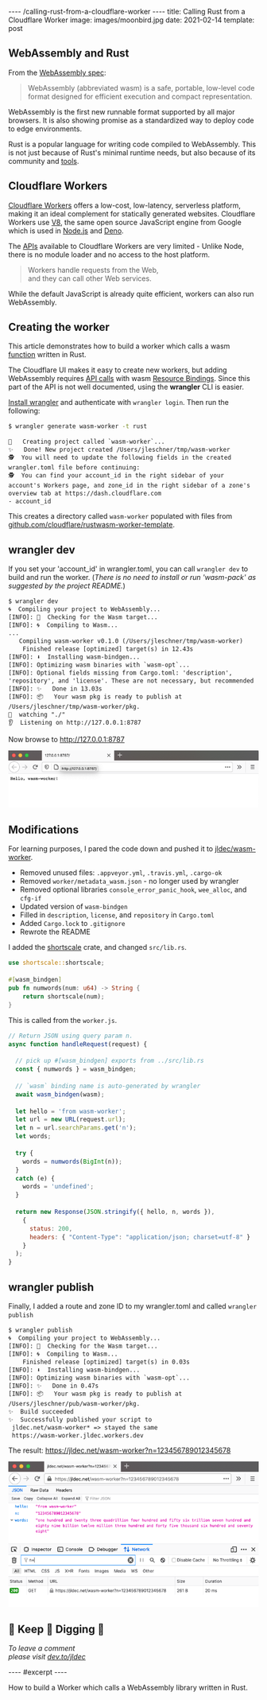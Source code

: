 ---- /calling-rust-from-a-cloudflare-worker ----
title: Calling Rust from a Cloudflare Worker
image: images/moonbird.jpg
date: 2021-02-14
template: post

## WebAssembly and Rust

From the [WebAssembly spec](https://webassembly.github.io/spec/core/intro/introduction.html):

> WebAssembly (abbreviated wasm) is a safe, portable, low-level code format designed for efficient execution and compact representation.

WebAssembly is the first new runnable format supported by all major browsers. It is also showing promise as a standardized way to deploy code to edge environments.

Rust is a popular language for writing code compiled to WebAssembly. This is not just because of Rust's minimal runtime needs, but also because of its community and [tools](https://jldec.me/forays-from-node-to-rust#first-impressions).

## Cloudflare Workers

[Cloudflare Workers](https://workers.cloudflare.com/) offers a low-cost, low-latency, serverless platform, making it an ideal complement for statically generated websites. Cloudflare Workers use [V8](https://github.com/v8/v8#readme), the same open source JavaScript engine from Google which is used in [Node.js](https://nodejs.org/en/about/) and [Deno](https://deno.land/).

The [APIs](https://developers.cloudflare.com/workers/runtime-apis) available to Cloudflare Workers are very limited - Unlike Node, there is no module loader and no access to the host platform.

> Workers handle requests from the Web,  
> and they can call other Web services.

While the default JavaScript is already quite efficient, workers can also run WebAssembly.

## Creating the worker

This article demonstrates how to build a worker which calls a wasm [function](https://github.com/jldec/shortscale-rs) written in Rust.

The Cloudflare UI makes it easy to create new workers, but adding WebAssembly requires [API calls](https://api.cloudflare.com/#worker-script-upload-worker) with wasm [Resource Bindings](https://developers.cloudflare.com/workers/platform/scripts#resource-bindings). Since this part of the API is not well documented, using the **wrangler** CLI is easier.

[Install wrangler](https://developers.cloudflare.com/workers/cli-wrangler/install-update) and authenticate with `wrangler login`. Then run the following:

```sh
$ wrangler generate wasm-worker -t rust
```
```
🔧   Creating project called `wasm-worker`...
✨   Done! New project created /Users/jleschner/tmp/wasm-worker
🕵️  You will need to update the following fields in the created wrangler.toml file before continuing:
🕵️  You can find your account_id in the right sidebar of your account's Workers page, and zone_id in the right sidebar of a zone's overview tab at https://dash.cloudflare.com
- account_id
```

This creates a directory called `wasm-worker` populated with files from [github.com/cloudflare/rustwasm-worker-template](https://github.com/cloudflare/rustwasm-worker-template/tree/72d390bf22983d43a1da3681faa093874fa32837).

## wrangler dev

If you set your 'account_id' in wrangler.toml, you can call `wrangler dev` to build and run the worker. (_There is no need to install or run 'wasm-pack' as suggested by the project README._)

```
$ wrangler dev
🌀  Compiling your project to WebAssembly...
[INFO]: 🎯  Checking for the Wasm target...
[INFO]: 🌀  Compiling to Wasm...
...
   Compiling wasm-worker v0.1.0 (/Users/jleschner/tmp/wasm-worker)
    Finished release [optimized] target(s) in 12.43s
[INFO]: ⬇️  Installing wasm-bindgen...
[INFO]: Optimizing wasm binaries with `wasm-opt`...
[INFO]: Optional fields missing from Cargo.toml: 'description', 'repository', and 'license'. These are not necessary, but recommended
[INFO]: ✨   Done in 13.03s
[INFO]: 📦   Your wasm pkg is ready to publish at /Users/jleschner/tmp/wasm-worker/pkg.
💁  watching "./"
👂  Listening on http://127.0.0.1:8787
```
Now browse to http://127.0.0.1:8787

!['Hello wasm-worker!' appears in the browser](/images/hello-wasm-worker.png)

## Modifications

For learning purposes, I pared the code down and pushed it to [jldec/wasm-worker](https://github.com/jldec/wasm-worker).

- Removed unused files: `.appveyor.yml`, `.travis.yml`, `.cargo-ok`
- Removed `worker/metadata_wasm.json` - no longer used by wrangler
- Removed optional libraries `console_error_panic_hook`, `wee_alloc`, and `cfg-if`
- Updated version of `wasm-bindgen`
- Filled in `description`, `license`, and `repository` in `Cargo.toml`
- Added `Cargo.lock` to `.gitignore`
- Rewrote the README

I added the [shortscale](https://crates.io/crates/shortscale) crate, and changed `src/lib.rs`.

```rust
use shortscale::shortscale;

#[wasm_bindgen]
pub fn numwords(num: u64) -> String {
    return shortscale(num);
}
```

This is called from the `worker.js`.

```js
// Return JSON using query param n.
async function handleRequest(request) {

  // pick up #[wasm_bindgen] exports from ../src/lib.rs
  const { numwords } = wasm_bindgen;

  // `wasm` binding name is auto-generated by wrangler
  await wasm_bindgen(wasm);

  let hello = 'from wasm-worker';
  let url = new URL(request.url);
  let n = url.searchParams.get('n');
  let words;

  try {
    words = numwords(BigInt(n));
  }
  catch (e) {
    words = 'undefined';
  }

  return new Response(JSON.stringify({ hello, n, words }),
    {
      status: 200,
      headers: { "Content-Type": "application/json; charset=utf-8" }
    }
  );
}
```

## wrangler publish

Finally, I added a route and zone ID to my wrangler.toml and called `wrangler publish`

```
$ wrangler publish
🌀  Compiling your project to WebAssembly...
[INFO]: 🎯  Checking for the Wasm target...
[INFO]: 🌀  Compiling to Wasm...
    Finished release [optimized] target(s) in 0.03s
[INFO]: ⬇️  Installing wasm-bindgen...
[INFO]: Optimizing wasm binaries with `wasm-opt`...
[INFO]: ✨   Done in 0.47s
[INFO]: 📦   Your wasm pkg is ready to publish at /Users/jleschner/pub/wasm-worker/pkg.
✨  Build succeeded
✨  Successfully published your script to
 jldec.net/wasm-worker* => stayed the same
 https://wasm-worker.jldec.workers.dev
```

The result: https://jldec.net/wasm-worker?n=123456789012345678

![hello	"from wasm-worker" n "123456789012345678" words	"one hundred and twenty three quadrillion four hundred and fifty six trillion seven hundred and eighty nine billion twelve million three hundred and forty five thousand six hundred and seventy eight"](/images/worker-request.png)


##  🦀 Keep 🦀 Digging 🦀

_To leave a comment  
please visit [dev.to/jldec](https://dev.to/jldec/calling-rust-from-a-cloudflare-worker-17b4)_

---- #excerpt ----

How to build a Worker which calls a WebAssembly library written in Rust.
